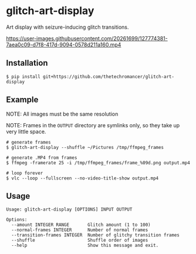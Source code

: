 # glitch-art-display
Art display with seizure-inducing glitch transitions.

https://user-images.githubusercontent.com/20261699/127774381-7aea0c09-d7f8-417d-9094-0578d211a160.mp4

## Installation
~~~
$ pip install git+https://github.com/thetechromancer/glitch-art-display
~~~

## Example
NOTE: All images must be the same resolution

NOTE: Frames in the `OUTPUT` directory are symlinks only, so they take up very little space.
~~~
# generate frames
$ glitch-art-display --shuffle ~/Pictures /tmp/ffmpeg_frames

# generate .MP4 from frames
$ ffmpeg -framerate 25 -i /tmp/ffmpeg_frames/frame_%09d.png output.mp4

# loop forever
$ vlc --loop --fullscreen --no-video-title-show output.mp4
~~~

## Usage
~~~
Usage: glitch-art-display [OPTIONS] INPUT OUTPUT

Options:
  --amount INTEGER RANGE       Glitch amount (1 to 100)
  --normal-frames INTEGER      Number of normal frames
  --transition-frames INTEGER  Number of glitchy transition frames
  --shuffle                    Shuffle order of images
  --help                       Show this message and exit.
~~~
